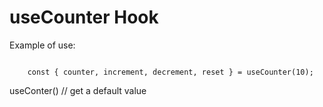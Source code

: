 # useCounter Hook


Example of use:

```

    const { counter, increment, decrement, reset } = useCounter(10);

```

useConter() // get a default value

